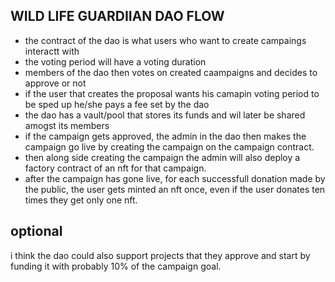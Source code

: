 ## WILD LIFE GUARDIIAN DAO FLOW

- the contract of the dao is what users who want to create campaings interactt with
- the voting period will have a voting duration
- members of the dao then votes on created caampaigns and decides to approve or not
- if the user that creates the proposal wants his camapin voting period to be sped up he/she pays a fee set by the dao
- the dao has a vault/pool that stores its funds and wil later be shared amogst its members
- if the campaign gets approved, the admin in the dao then makes the campaign go live by creating the campaign on the campaign contract.
- then along side creating the campaign the admin will also deploy a factory contract of an nft for that campaign.
- after the campaign has gone live, for each successfull donation made by the public, the user gets minted an nft once, even if the user donates ten times they get only one nft.

## optional

i think the dao could also support projects that they approve and start by funding it with probably 10% of the campaign goal.
